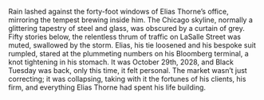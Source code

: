 Rain lashed against the forty-foot windows of Elias Thorne’s office, mirroring the tempest brewing inside him.  The Chicago skyline, normally a glittering tapestry of steel and glass, was obscured by a curtain of grey.  Fifty stories below, the relentless thrum of traffic on LaSalle Street was muted, swallowed by the storm.  Elias, his tie loosened and his bespoke suit rumpled, stared at the plummeting numbers on his Bloomberg terminal, a knot tightening in his stomach.  It was October 29th, 2028, and Black Tuesday was back, only this time, it felt personal.  The market wasn’t just correcting; it was collapsing, taking with it the fortunes of his clients, his firm, and everything Elias Thorne had spent his life building.
